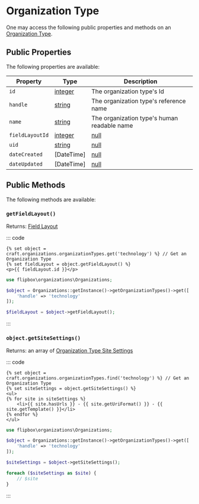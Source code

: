 # Organization Type

One may access the following public properties and methods on an [Organization Type].

## Public Properties
The following properties are available:

| Property              | Type                                  | Description
| --------------------- | ------------------------------------- | ---------------------------------------------------------------------------------
| `id`                  | [integer]                             | The organization type's Id
| `handle`              | [string]                              | The organization type's reference name
| `name`                | [string]                              | The organization type's human readable name
| `fieldLayoutId`       | [integer]|[null]                    | The organization type's layout Id
| `uid`                 | [string]|[null]                     | The unversally unique identifier
| `dateCreated`         | [DateTime]|[null]                   | The date the organization type was created
| `dateUpdated`         | [DateTime]|[null]                   | The date the organization type was last updated


## Public Methods
The following methods are available:

### `getFieldLayout()`

Returns: [Field Layout]

::: code
```twig
{% set object = craft.organizations.organizationTypes.get('technology') %} // Get an Organization Type
{% set fieldLayout = object.getFieldLayout() %}
<p>{{ fieldLayout.id }}</p>
```

```php
use flipbox\organizations\Organizations;

$object = Organizations::getInstance()->getOrganizationTypes()->get([
    'handle' => 'technology'
]);

$fieldLayout = $object->getFieldLayout();
```
:::



### `object.getSiteSettings()`

Returns: an array of [Organization Type Site Settings]

::: code
```twig
{% set object = craft.organizations.organizationTypes.find('technology') %} // Get an Organization Type
{% set siteSettings = object.getSiteSettings() %}
<ul>
{% for site in siteSettings %} 
    <li>{{ site.hasUrls }} - {{ site.getUriFormat() }} - {{ site.getTemplate() }}</li>
{% endfor %}
</ul>
```

```php
use flipbox\organizations\Organizations;

$object = Organizations::getInstance()->getOrganizationTypes()->get([
    'handle' => 'technology'
]);

$siteSettings = $object->getSiteSettings();

foreach ($siteSettings as $site) {
    // $site
}
```
:::

[integer]: http://www.php.net/language.types.integer
[string]: http://www.php.net/language.types.string
[null]: http://www.php.net/language.types.null
[array]: http://www.php.net/language.types.array

[Field Layout]: https://docs.craftcms.com/api/v3/craft-models-fieldlayout.html "Field Layout"

[Organization Type]: organization-type "Organization Type"
[Organization Type Site Settings]: organization-type-site-settings "Organization Type Site Settings"
